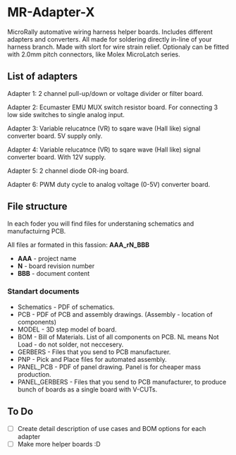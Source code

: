 # MR-Adapter-X
MicroRally automative wiring harness helper boards.
Includes different adapters and converters. All made for soldering directly in-line of your harness branch. Made with slort for wire strain relief. Optionaly can be fitted with 2.0mm pitch connectors, like Molex MicroLatch series.

## List of adapters

Adapter 1:
2 channel pull-up/down or voltage divider or filter board.

Adapter 2:
Ecumaster EMU MUX switch resistor board. For connecting 3 low side switches to single analog input.

Adapter 3:
Variable relucatnce (VR) to sqare wave (Hall like) signal converter board. 5V supply only.

Adapter 4:
Variable relucatnce (VR) to sqare wave (Hall like) signal converter board. With 12V supply.

Adapter 5:
2 channel diode OR-ing board.

Adapter 6:
PWM duty cycle to analog voltage (0-5V) converter board.

## File structure
In each foder you will find files for understaning schematics and manufactuirng PCB.

All files ar formated in this fassion: **AAA_rN_BBB**
- **AAA** - project name
- **N** - board revision number
- **BBB** - document content

### Standart documents

- Schematics - PDF of schematics.
- PCB - PDF of PCB and assembly drawings. (Assembly - location of components)
- MODEL - 3D step model of board.
- BOM - Bill of Materials. List of all components on PCB. NL means Not Load - do not solder, not neccesery.
- GERBERS - Files that you send to PCB manufacturer.
- PNP - Pick and Place files for automated assembly.
- PANEL_PCB - PDF of panel drawing. Panel is for cheaper mass production.
- PANEL_GERBERS - Files that you send to PCB manufacturer, to produce bunch of boards as a single board with V-CUTs.

## To Do
-[ ] Create detail description of use cases and BOM options for each adapter
-[ ] Make more helper boards :D
